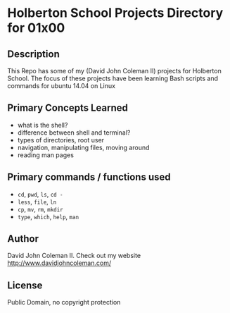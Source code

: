 # Holberton School Projects Directory for 01x00

## Description

This Repo has some of my (David John Coleman II) projects for Holberton School.
The focus of these projects have been learning Bash scripts and commands for ubuntu 14.04 on Linux

## Primary Concepts Learned

* what is the shell?
* difference between shell and terminal?
* types of directories, root user
* navigation, manipulating files, moving around
* reading man pages

## Primary commands / functions used

* ``cd``, ``pwd``, ``ls``, ``cd -``
* ``less``, ``file``, ``ln``
* ``cp``, ``mv``, ``rm``, ``mkdir``
* ``type``, ``which``, ``help``, ``man``

## Author

David John Coleman II.	Check out my website http://www.davidjohncoleman.com/

## License

Public Domain, no copyright protection